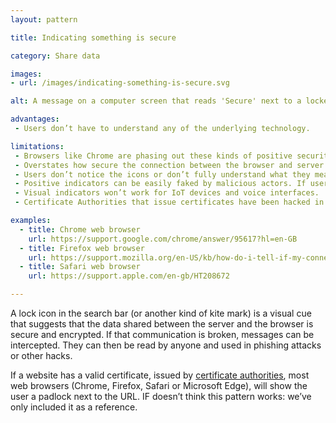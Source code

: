 ```yaml
---
layout: pattern

title: Indicating something is secure

category: Share data

images:
- url: /images/indicating-something-is-secure.svg

alt: A message on a computer screen that reads 'Secure' next to a locked padlock icon.

advantages:
 - Users don’t have to understand any of the underlying technology.

limitations:
 - Browsers like Chrome are phasing out these kinds of positive security indicators because they don’t work.
 - Overstates how secure the connection between the browser and server is
 - Users don’t notice the icons or don’t fully understand what they mean. Safety should be the norm. If something is normal you don’t need a label telling you this.
 - Positive indicators can be easily faked by malicious actors. If users see lock icons anywhere on screen they think websites can be trusted.
 - Visual indicators won’t work for IoT devices and voice interfaces.
 - Certificate Authorities that issue certificates have been hacked in the past. This meant legitimate certificates were issued for untrustworthy websites.

examples:
  - title: Chrome web browser
    url: https://support.google.com/chrome/answer/95617?hl=en-GB
  - title: Firefox web browser
    url: https://support.mozilla.org/en-US/kb/how-do-i-tell-if-my-connection-is-secure
  - title: Safari web browser
    url: https://support.apple.com/en-gb/HT208672

---
```


A lock icon in the search bar (or another kind of kite mark) is a visual cue that suggests that the data shared between the server and the browser is secure and encrypted.
If that communication is broken, messages can be intercepted. They can then be read by anyone and used in phishing attacks or other hacks.

If a website has a valid certificate, issued by [certificate authorities](https://en.wikipedia.org/wiki/Certificate_authority), most web browsers (Chrome, Firefox, Safari or Microsoft Edge), will show the user a padlock next to the URL. IF doesn’t think this pattern works: we’ve only included it as a reference.
